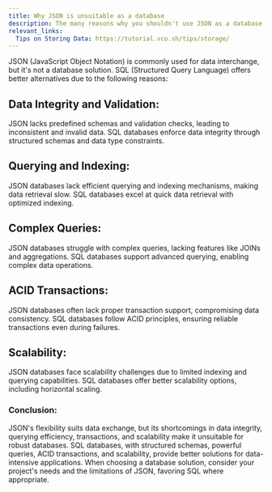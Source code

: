 ```yaml
---
title: Why JSON is unsuitable as a database
description: The many reasons why you shouldn't use JSON as a database, and instead opt for SQL.
relevant_links:
  Tips on Storing Data: https://tutorial.vco.sh/tips/storage/
---
```


JSON (JavaScript Object Notation) is commonly used for data interchange, but it's not a database solution. SQL (Structured Query Language) offers better alternatives due to the following reasons:

## Data Integrity and Validation:

JSON lacks predefined schemas and validation checks, leading to inconsistent and invalid data.
SQL databases enforce data integrity through structured schemas and data type constraints.

## Querying and Indexing:

JSON databases lack efficient querying and indexing mechanisms, making data retrieval slow.
SQL databases excel at quick data retrieval with optimized indexing.

## Complex Queries:

JSON databases struggle with complex queries, lacking features like JOINs and aggregations.
SQL databases support advanced querying, enabling complex data operations.

## ACID Transactions:

JSON databases often lack proper transaction support, compromising data consistency.
SQL databases follow ACID principles, ensuring reliable transactions even during failures.

## Scalability:

JSON databases face scalability challenges due to limited indexing and querying capabilities.
SQL databases offer better scalability options, including horizontal scaling.

### Conclusion:

JSON's flexibility suits data exchange, but its shortcomings in data integrity, querying efficiency, transactions, and scalability make it unsuitable for robust databases. SQL databases, with structured schemas, powerful queries, ACID transactions, and scalability, provide better solutions for data-intensive applications. When choosing a database solution, consider your project's needs and the limitations of JSON, favoring SQL where appropriate.
